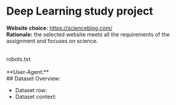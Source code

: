 # Deep Learning study project
**Website choice:** https://scienceblog.com/ <br>
**Rationale:** the selected website meets all the requirements of the assignment and focuses on science.

<br />
robots.txt
<br/>
<br />
**User-Agent:**
<br />
## Dataset Overview:
<ul>
  <li>Dataset row: </li>
  <li>Dataset context: </li>
</ul>

